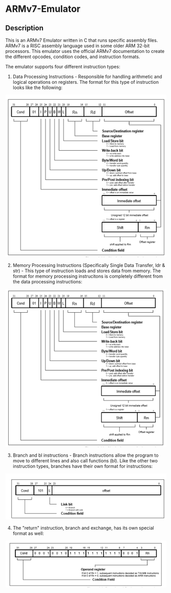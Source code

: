 # ARMv7-Emulator

## Description
This is an ARMv7 Emulator written in C that runs specific assembly files. ARMv7 is a RISC assembly language used in some older ARM 32-bit processors. This emulator uses the official ARMv7 documentation to create the different opcodes, condition codes, and instruction formats.

The emulator supports four different instruction types: 

1) Data Processing Instructions - Responsible for handling arithmetic and logical operations on registers. The format for this type of instruction looks like the following:

![screenshot](data_processing_format.PNG)

2) Memory Processing Instructions (Specifically Single Data Transfer, ldr & str) - This type of instruction loads and stores data
from memory. The format for memory processing instrucitons is completely different from the data processing instructions:

![screenshot](load_and_store.PNG)

3) Branch and bl instructions - Branch instructions allow the program to move to different lines and also call functions (bl). Like the other two instruction types, branches have their own format for instructions:

![screenshot](branch_and_bl.PNG)

4) The "return" instruction, branch and exchange, has its own special format as well:

![screenshot](bx_format.PNG)
